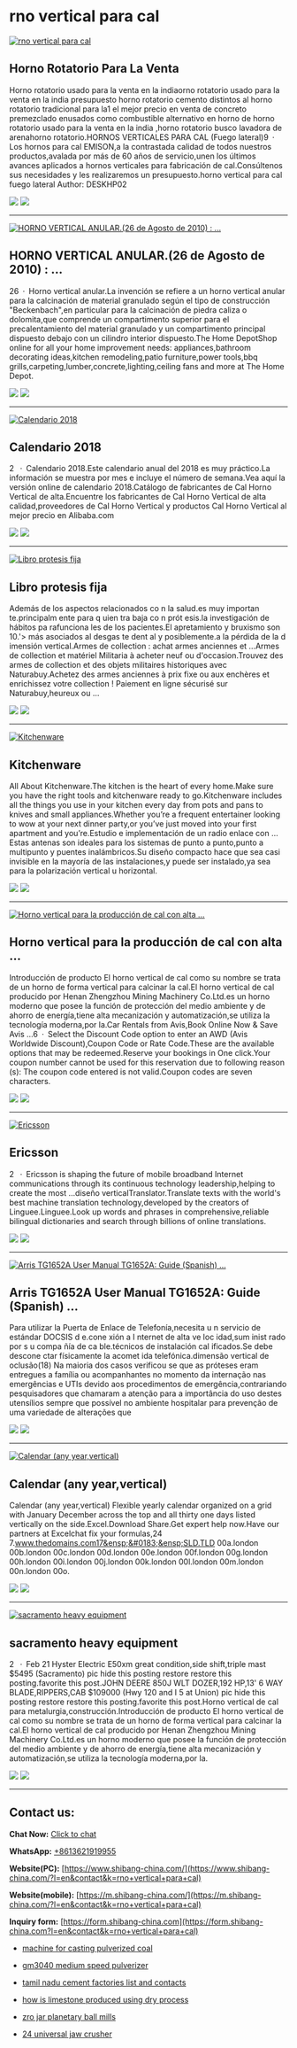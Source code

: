 # rno vertical para cal

<a href="https://swt.shibang-china.com/?l=en&img&k=rno+vertical+para+cal" target="_blank">![rno vertical para cal](http://static.shibang-china.com/all-800x300/347.jpg)</a>

## Horno Rotatorio Para La Venta
Horno rotatorio usado para la venta en la indiaorno rotatorio usado para la venta en la india presupuesto horno rotatorio cemento distintos al horno rotatorio tradicional para la1 el mejor precio en venta de concreto premezclado enusados como combustible alternativo en horno de horno rotatorio usado para la venta en la india ,horno rotatorio busco lavadora de arenahorno rotatorio.HORNOS VERTICALES PARA CAL (Fuego lateral)9&ensp;&#0183;&ensp;Los hornos para cal EMISON,a la contrastada calidad de todos nuestros productos,avalada por m&#225;s de 60 a&#241;os de servicio,unen los &#250;ltimos avances aplicados a hornos verticales para fabricaci&#243;n de cal.Cons&#250;ltenos sus necesidades y les realizaremos un presupuesto.horno vertical para cal fuego lateral Author: DESKHP02


<a href="https://whatsapp.shibangsoft.com/WhatsApp.php" target="_blank" title="WhatsApp">![](http://static.shibang-china.com/icon/whatsapp.png)</a> <a href="https://swt.shibang-china.com/?l=en&icon&k=rno+vertical+para+cal" target="_blank">![](http://static.shibang-china.com/icon/chat-en.png)</a>

---

<a href="https://swt.shibang-china.com/?l=en&img&k=rno+vertical+para+cal" target="_blank">![HORNO VERTICAL ANULAR.(26 de Agosto de 2010) : …](http://static.shibang-china.com/all-800x300/1456.jpg)</a>

## HORNO VERTICAL ANULAR.(26 de Agosto de 2010) : …
26&ensp;&#0183;&ensp;Horno vertical anular.La invenci&#243;n se refiere a un horno vertical anular para la calcinaci&#243;n de material granulado seg&#250;n el tipo de construcci&#243;n &quot;Beckenbach&quot;,en particular para la calcinaci&#243;n de piedra caliza o dolomita,que comprende un compartimento superior para el precalentamiento del material granulado y un compartimento principal dispuesto debajo con un cilindro interior dispuesto.The Home DepotShop online for all your home improvement needs: appliances,bathroom decorating ideas,kitchen remodeling,patio furniture,power tools,bbq grills,carpeting,lumber,concrete,lighting,ceiling fans and more at The Home Depot.


<a href="https://whatsapp.shibangsoft.com/WhatsApp.php" target="_blank" title="WhatsApp">![](http://static.shibang-china.com/icon/whatsapp.png)</a> <a href="https://swt.shibang-china.com/?l=en&icon&k=rno+vertical+para+cal" target="_blank">![](http://static.shibang-china.com/icon/chat-en.png)</a>

---

<a href="https://swt.shibang-china.com/?l=en&img&k=rno+vertical+para+cal" target="_blank">![Calendario 2018](http://static.shibang-china.com/all-800x300/1032.jpg)</a>

## Calendario 2018
2 &ensp;&#0183;&ensp;Calendario 2018.Este calendario anual del 2018 es muy pr&#225;ctico.La informaci&#243;n se muestra por mes e incluye el n&#250;mero de semana.Vea aqu&#237; la versi&#243;n online de calendario 2018.Cat&#225;logo de fabricantes de Cal Horno Vertical de alta.Encuentre los fabricantes de Cal Horno Vertical de alta calidad,proveedores de Cal Horno Vertical y productos Cal Horno Vertical al mejor precio en Alibaba.com


<a href="https://whatsapp.shibangsoft.com/WhatsApp.php" target="_blank" title="WhatsApp">![](http://static.shibang-china.com/icon/whatsapp.png)</a> <a href="https://swt.shibang-china.com/?l=en&icon&k=rno+vertical+para+cal" target="_blank">![](http://static.shibang-china.com/icon/chat-en.png)</a>

---

<a href="https://swt.shibang-china.com/?l=en&img&k=rno+vertical+para+cal" target="_blank">![Libro protesis fija](http://static.shibang-china.com/all-800x300/686.jpg)</a>

## Libro protesis fija
Adem&#225;s de los aspectos relacionados co n la salud.es muy importan te.principalm ente para q uien tra baja co n pr&#243;t esis.la investigaci&#243;n de h&#225;bitos pa rafunciona les de los pacientes.El apretamiento y bruxismo son 10.'&gt; m&#225;s asociados al desgas te dent al y posiblemente.a la p&#233;rdida de la d imensi&#243;n vertical.Armes de collection : achat armes anciennes et …Armes de collection et mat&#233;riel Militaria &#224; acheter neuf ou d'occasion.Trouvez des armes de collection et des objets militaires historiques avec Naturabuy.Achetez des armes anciennes &#224; prix fixe ou aux ench&#232;res et enrichissez votre collection ! Paiement en ligne s&#233;curis&#233; sur Naturabuy,heureux ou …


<a href="https://whatsapp.shibangsoft.com/WhatsApp.php" target="_blank" title="WhatsApp">![](http://static.shibang-china.com/icon/whatsapp.png)</a> <a href="https://swt.shibang-china.com/?l=en&icon&k=rno+vertical+para+cal" target="_blank">![](http://static.shibang-china.com/icon/chat-en.png)</a>

---

<a href="https://swt.shibang-china.com/?l=en&img&k=rno+vertical+para+cal" target="_blank">![Kitchenware](http://static.shibang-china.com/all-800x300/728.jpg)</a>

## Kitchenware
All About Kitchenware.The kitchen is the heart of every home.Make sure you have the right tools and kitchenware ready to go.Kitchenware includes all the things you use in your kitchen every day from pots and pans to knives and small appliances.Whether you’re a frequent entertainer looking to wow at your next dinner party,or you’ve just moved into your first apartment and you’re.Estudio e implementaci&#243;n de un radio enlace con …Estas antenas son ideales para los sistemas de punto a punto,punto a multipunto y puentes inal&#225;mbricos.Su dise&#241;o compacto hace que sea casi invisible en la mayor&#237;a de las instalaciones,y puede ser instalado,ya sea para la polarizaci&#243;n vertical u horizontal.


<a href="https://whatsapp.shibangsoft.com/WhatsApp.php" target="_blank" title="WhatsApp">![](http://static.shibang-china.com/icon/whatsapp.png)</a> <a href="https://swt.shibang-china.com/?l=en&icon&k=rno+vertical+para+cal" target="_blank">![](http://static.shibang-china.com/icon/chat-en.png)</a>

---

<a href="https://swt.shibang-china.com/?l=en&img&k=rno+vertical+para+cal" target="_blank">![Horno vertical para la producci&#243;n de cal con alta …](http://static.shibang-china.com/all-800x300/1083.jpg)</a>

## Horno vertical para la producci&#243;n de cal con alta …
Introducci&#243;n de producto El horno vertical de cal como su nombre se trata de un horno de forma vertical para calcinar la cal.El horno vertical de cal producido por Henan Zhengzhou Mining Machinery Co.Ltd.es un horno moderno que posee la funci&#243;n de protecci&#243;n del medio ambiente y de ahorro de energ&#237;a,tiene alta mecanizaci&#243;n y automatizaci&#243;n,se utiliza la tecnolog&#237;a moderna,por la.Car Rentals from Avis,Book Online Now &amp; Save Avis …6&ensp;&#0183;&ensp;Select the Discount Code option to enter an AWD (Avis Worldwide Discount),Coupon Code or Rate Code.These are the available options that may be redeemed.Reserve your bookings in One click.Your coupon number cannot be used for this reservation due to following reason (s): The coupon code entered is not valid.Coupon codes are seven characters.


<a href="https://whatsapp.shibangsoft.com/WhatsApp.php" target="_blank" title="WhatsApp">![](http://static.shibang-china.com/icon/whatsapp.png)</a> <a href="https://swt.shibang-china.com/?l=en&icon&k=rno+vertical+para+cal" target="_blank">![](http://static.shibang-china.com/icon/chat-en.png)</a>

---

<a href="https://swt.shibang-china.com/?l=en&img&k=rno+vertical+para+cal" target="_blank">![Ericsson](http://static.shibang-china.com/all-800x300/843.jpg)</a>

## Ericsson
2 &ensp;&#0183;&ensp;Ericsson is shaping the future of mobile broadband Internet communications through its continuous technology leadership,helping to create the most …dise&#241;o verticalTranslator.Translate texts with the world's best machine translation technology,developed by the creators of Linguee.Linguee.Look up words and phrases in comprehensive,reliable bilingual dictionaries and search through billions of online translations.


<a href="https://whatsapp.shibangsoft.com/WhatsApp.php" target="_blank" title="WhatsApp">![](http://static.shibang-china.com/icon/whatsapp.png)</a> <a href="https://swt.shibang-china.com/?l=en&icon&k=rno+vertical+para+cal" target="_blank">![](http://static.shibang-china.com/icon/chat-en.png)</a>

---

<a href="https://swt.shibang-china.com/?l=en&img&k=rno+vertical+para+cal" target="_blank">![Arris TG1652A User Manual TG1652A: Guide (Spanish) …](http://static.shibang-china.com/all-800x300/1255.jpg)</a>

## Arris TG1652A User Manual TG1652A: Guide (Spanish) …
Para utilizar la Puerta de Enlace de Telefon&#237;a,necesita u n servicio de est&#225;ndar DOCSIS d e.cone xi&#243;n a I nternet de alta ve loc idad,sum inist rado por s u compa &#241;&#237;a de ca ble.t&#233;cnicos de instalaci&#243;n cal ificados.Se debe descone ctar f&#237;sicamente la acomet ida telef&#243;nica.dimens&#227;o vertical de oclus&#227;o(18) Na maioria dos casos verificou se que as pr&#243;teses eram entregues a fam&#237;lia ou acompanhantes no momento da interna&#231;&#227;o nas emerg&#234;ncias e UTIs devido aos procedimentos de emerg&#234;ncia,contrariando pesquisadores que chamaram a aten&#231;&#227;o para a import&#226;ncia do uso destes utens&#237;lios sempre que poss&#237;vel no ambiente hospitalar para preven&#231;&#227;o de uma variedade de altera&#231;&#245;es que


<a href="https://whatsapp.shibangsoft.com/WhatsApp.php" target="_blank" title="WhatsApp">![](http://static.shibang-china.com/icon/whatsapp.png)</a> <a href="https://swt.shibang-china.com/?l=en&icon&k=rno+vertical+para+cal" target="_blank">![](http://static.shibang-china.com/icon/chat-en.png)</a>

---

<a href="https://swt.shibang-china.com/?l=en&img&k=rno+vertical+para+cal" target="_blank">![Calendar (any year,vertical)](http://static.shibang-china.com/all-800x300/1390.jpg)</a>

## Calendar (any year,vertical)
Calendar (any year,vertical) Flexible yearly calendar organized on a grid with January December across the top and all thirty one days listed vertically on the side.Excel.Download Share.Get expert help now.Have our partners at Excelchat fix your formulas,24 7.www.thedomains.com17&ensp;&#0183;&ensp;SLD.TLD 00a.london 00b.london 00c.london 00d.london 00e.london 00f.london 00g.london 00h.london 00i.london 00j.london 00k.london 00l.london 00m.london 00n.london 00o.


<a href="https://whatsapp.shibangsoft.com/WhatsApp.php" target="_blank" title="WhatsApp">![](http://static.shibang-china.com/icon/whatsapp.png)</a> <a href="https://swt.shibang-china.com/?l=en&icon&k=rno+vertical+para+cal" target="_blank">![](http://static.shibang-china.com/icon/chat-en.png)</a>

---

<a href="https://swt.shibang-china.com/?l=en&img&k=rno+vertical+para+cal" target="_blank">![sacramento heavy equipment](http://static.shibang-china.com/all-800x300/1474.jpg)</a>

## sacramento heavy equipment
2 &ensp;&#0183;&ensp;Feb 21 Hyster Electric E50xm great condition,side shift,triple mast $5495 (Sacramento) pic hide this posting restore restore this posting.favorite this post.JOHN DEERE 850J WLT DOZER,192 HP,13' 6 WAY BLADE,RIPPERS,CAB $109000 (Hwy 120 and I 5 at Union) pic hide this posting restore restore this posting.favorite this post.Horno vertical de cal para metalurgia,construcci&#243;n.Introducci&#243;n de producto El horno vertical de cal como su nombre se trata de un horno de forma vertical para calcinar la cal.El horno vertical de cal producido por Henan Zhengzhou Mining Machinery Co.Ltd.es un horno moderno que posee la funci&#243;n de protecci&#243;n del medio ambiente y de ahorro de energ&#237;a,tiene alta mecanizaci&#243;n y automatizaci&#243;n,se utiliza la tecnolog&#237;a moderna,por la.


<a href="https://whatsapp.shibangsoft.com/WhatsApp.php" target="_blank" title="WhatsApp">![](http://static.shibang-china.com/icon/whatsapp.png)</a> <a href="https://swt.shibang-china.com/?l=en&icon&k=rno+vertical+para+cal" target="_blank">![](http://static.shibang-china.com/icon/chat-en.png)</a>

---
## Contact us:

**Chat Now:** [Click to chat](https://swt.shibang-china.com?l=en&contact&k=rno+vertical+para+cal)

**WhatsApp:**  [+8613621919955](https://whatsapp.shibangsoft.com/WhatsApp.php)

**Website(PC):** [https://www.shibang-china.com/](https://www.shibang-china.com/?l=en&contact&k=rno+vertical+para+cal)

**Website(mobile):** [https://m.shibang-china.com/](https://m.shibang-china.com/?l=en&contact&k=rno+vertical+para+cal)

**Inquiry form:** [https://form.shibang-china.com](https://form.shibang-china.com?l=en&contact&k=rno+vertical+para+cal)

* [machine for casting pulverized coal](../156/machine%20for%20casting%20pulverized%20coal.md)

* [gm3040 medium speed pulverizer](../154/gm3040%20medium%20speed%20pulverizer.md)

* [tamil nadu cement factories list and contacts](../153/tamil%20nadu%20cement%20factories%20list%20and%20contacts.md)

* [how is limestone produced using dry process](../153/how%20is%20limestone%20produced%20using%20dry%20process.md)

* [zro jar planetary ball mills](../156/zro%20jar%20planetary%20ball%20mills.md)

* [24 universal jaw crusher](../160/24%20universal%20jaw%20crusher.md)